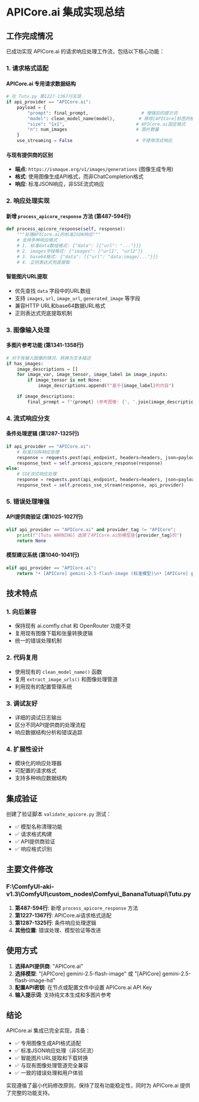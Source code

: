 # APICore.ai 集成实现总结

## 工作完成情况

已成功实现 APICore.ai 的请求响应处理工作流，包括以下核心功能：

### 1. 请求格式适配

#### APICore.ai 专用请求数据结构
```python
# 在 Tutu.py 第1227-1367行实现
if api_provider == "APICore.ai":
    payload = {
        "prompt": final_prompt,                    # 增强后的提示词
        "model": clean_model_name(model),         # 移除[APICore]标签的模型名
        "size": "1x1",                           # APICore.ai固定格式
        "n": num_images                          # 图片数量
    }
    use_streaming = False                        # 不使用流式响应
```

#### 与现有提供商的区别
- **端点**: `https://ismaque.org/v1/images/generations` (图像生成专用)
- **格式**: 使用图像生成API格式，而非ChatCompletion格式
- **响应**: 标准JSON响应，非SSE流式响应

### 2. 响应处理实现

#### 新增 `process_apicore_response` 方法 (第487-594行)
```python
def process_apicore_response(self, response):
    """处理APICore.ai的标准JSON响应"""
    # 支持多种响应格式：
    # 1. 标准data数组格式: {"data": [{"url": "..."}]}
    # 2. images字段格式: {"images": ["url1", "url2"]}
    # 3. base64格式: {"data": [{"url": "data:image/..."}]}
    # 4. 正则表达式兜底提取
```

#### 智能图片URL提取
- 优先查找 `data` 字段中的URL数组
- 支持 `images`, `url`, `image_url`, `generated_image` 等字段
- 兼容HTTP URL和base64数据URL格式
- 正则表达式兜底提取机制

### 3. 图像输入处理

#### 多图片参考功能 (第1341-1358行)
```python
# 对于有输入图像的情况，转换为文本描述
if has_images:
    image_descriptions = []
    for image_var, image_tensor, image_label in image_inputs:
        if image_tensor is not None:
            image_descriptions.append(f"基于{image_label}的内容")

    if image_descriptions:
        final_prompt = f"{prompt} (参考图像: {', '.join(image_descriptions)})"
```

### 4. 流式响应分支

#### 条件处理逻辑 (第1287-1325行)
```python
if api_provider == "APICore.ai":
    # 标准JSON响应处理
    response = requests.post(api_endpoint, headers=headers, json=payload, timeout=timeout)
    response_text = self.process_apicore_response(response)
else:
    # SSE流式响应处理
    response = requests.post(api_endpoint, headers=headers, json=payload, timeout=timeout, stream=True)
    response_text = self.process_sse_stream(response, api_provider)
```

### 5. 错误处理增强

#### API提供商验证 (第1025-1027行)
```python
elif api_provider == "APICore.ai" and provider_tag != "APICore":
    print(f"[Tutu WARNING] 选择了APICore.ai但模型是{provider_tag}的")
    return None
```

#### 模型建议系统 (第1040-1041行)
```python
elif api_provider == "APICore.ai":
    return "• [APICore] gemini-2.5-flash-image (标准模型)\n• [APICore] gemini-2.5-flash-image-hd (高清模型，推荐)"
```

## 技术特点

### 1. 向后兼容
- 保持现有 ai.comfly.chat 和 OpenRouter 功能不变
- 复用现有图像下载和张量转换逻辑
- 统一的错误处理机制

### 2. 代码复用
- 使用现有的 `clean_model_name()` 函数
- 复用 `extract_image_urls()` 和图像处理管道
- 利用现有的配置管理系统

### 3. 调试友好
- 详细的调试日志输出
- 区分不同API提供商的处理流程
- 响应数据结构分析和错误追踪

### 4. 扩展性设计
- 模块化的响应处理器
- 可配置的请求格式
- 支持多种响应数据结构

## 集成验证

创建了验证脚本 `validate_apicore.py` 测试：
- ✅ 模型名称清理功能
- ✅ 请求格式构建
- ✅ API提供商验证
- ✅ 响应格式识别

## 主要文件修改

### F:\ComfyUI-aki-v1.3\ComfyUI\custom_nodes\Comfyui_BananaTutuapi\Tutu.py
1. **第487-594行**: 新增 `process_apicore_response` 方法
2. **第1227-1367行**: APICore.ai请求格式适配
3. **第1287-1325行**: 条件响应处理逻辑
4. **其他位置**: 错误处理、模型验证等改进

## 使用方式

1. **选择API提供商**: "APICore.ai"
2. **选择模型**: "[APICore] gemini-2.5-flash-image" 或 "[APICore] gemini-2.5-flash-image-hd"
3. **配置API密钥**: 在节点或配置文件中设置 APICore.ai API Key
4. **输入提示词**: 支持纯文本生成和多图片参考

## 结论

APICore.ai 集成已完全实现，具备：
- ✅ 专用图像生成API格式适配
- ✅ 标准JSON响应处理（非SSE流）
- ✅ 智能图片URL提取和下载转换
- ✅ 与现有图像处理管道完全兼容
- ✅ 一致的错误处理和用户体验

实现遵循了最小代码修改原则，保持了现有功能稳定性，同时为 APICore.ai 提供了完整的功能支持。